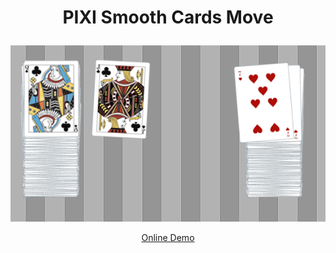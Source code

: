 # <p align="center">PIXI Smooth Cards Move</p>
<p align="center"><img src="https://github.com/MESepehr/SmoothCardsMove/blob/master/Capture.PNG?raw=true" alt="PIXI Smooth Cards Move"/></p>
<p align="center"><a href="http://pixicards.ebrahimsepehr.com/">Online Demo</a></p>
